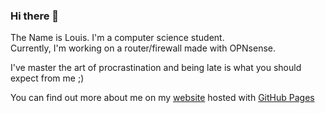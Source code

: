 ### Hi there 👋
The Name is Louis. I'm a computer science student.  
Currently, I'm working on a router/firewall made with OPNsense.

I've master the art of procrastination and being late is what you should expect from me ;)  

You can find out more about me on my [website](LouisRichard.github.io) hosted with [GitHub Pages](https://pages.github.com/)
